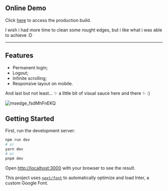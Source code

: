 
## Online Demo
Click [here](http://codeleap-two.vercel.app) to access the production build.

I wish i had more time to clean some rought edges, but i like what i was able to achieve :D

----

## Features
- Permanent login;
- Logout;
- Infinite scrolling;
- Responsive layout on mobile.

And last but not least... ✨ a little bit of visual sauce here and there ✨ :)

![msedge_fsdMhFnEKQ](https://github.com/JGSMoreira/codeleap/assets/21186509/2302a1d1-ba6c-44b5-a227-9a72a060c274)

## Getting Started

First, run the development server:

```bash
npm run dev
# or
yarn dev
# or
pnpm dev
```

Open [http://localhost:3000](http://localhost:3000) with your browser to see the result.

This project uses [`next/font`](https://nextjs.org/docs/basic-features/font-optimization) to automatically optimize and load Inter, a custom Google Font.


